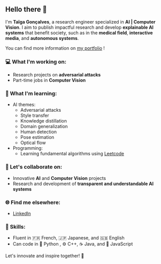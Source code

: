 ## Hello there 👋

I'm **Taïga Gonçalves**, a research engineer specialized in **AI | Computer Vision**.
I aim to publish impactful research and develop **explainable AI systems** that benefit society, such as in the **medical field**, **interactive media**, and **autonomous systems**.

You can find more information on [my portfolio](https://tgoncalv.github.io/) !

### 💻 What I'm working on:

- Research projects on **adversarial attacks**
- Part-time jobs in **Computer Vision**

### 🧠 What I'm learning:

- AI themes:
  - Adversarial attacks
  - Style transfer
  - Knowledge distillation
  - Domain generalization
  - Human detection
  - Pose estimation
  - Optical flow
- Programming:
  - Learning fundamental algorithms using [Leetcode](https://leetcode.com/u/tgoncalv/)

### 🤝 Let's collaborate on:

- Innovative **AI** and **Computer Vision** projects
- Research and development of **transparent and understandable AI systems**

### 🌐 Find me elsewhere:

- [LinkedIn](https://www.linkedin.com/in/taigagoncalves/)

### 🌟 Skills:

- Fluent in 🇫🇷 French, 🇯🇵 Japanese, and 🇬🇧 English
- Can code in 🐍 Python , ⚙️ C++, ☕ Java, and 📜 JavaScript

Let's innovate and inspire together! 🚀
